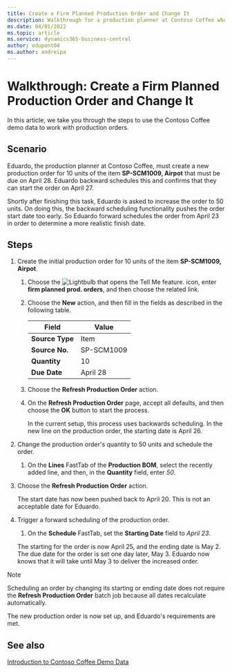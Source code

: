 ```yaml
---
title: Create a Firm Planned Production Order and Change It
description: Walkthrough for a production planner at Contoso Coffee who wants to create a firm planned production order and then modify it.
ms.date: 04/01/2022
ms.topic: article
ms.service: dynamics365-business-central
author: edupont04
ms.author: andreipa
---
```


# Walkthrough: Create a Firm Planned Production Order and Change It

In this article, we take you through the steps to use the Contoso Coffee demo data to work with production orders.  

## Scenario

Eduardo, the production planner at Contoso Coffee, must create a new production order for 10 units of the item **SP-SCM1009, Airpot** that must be due on April 28. Eduardo backward schedules this and confirms that they can start the order on April 27.  

Shortly after finishing this task, Eduardo is asked to increase the order to 50 units. On doing this, the backward scheduling functionality pushes the order start date too early. So Eduardo forward schedules the order from April 23 in order to determine a more realistic finish date.  

## Steps

1. Create the initial production order for 10 units of the item **SP-SCM1009, Airpot**.

    1. Choose the ![Lightbulb that opens the Tell Me feature.](../../media/ui-search/search_small.png "Tell me what you want to do") icon, enter **firm planned prod. orders**, and then choose the related link.  

    2. Choose the **New** action, and then fill in the fields as described in the following table.  

        |Field  |Value  |
        |---------|---------|
        |**Source Type** |Item|
        |**Source No.** |SP-SCM1009|
        |**Quantity** |10|
        |**Due Date**|April 28  |

    3. Choose the **Refresh Production Order** action.  

    4. On the **Refresh Production Order** page, accept all defaults, and then choose the **OK** button to start the process.  

        In the current setup, this process uses backwards scheduling. In the new line on the production order, the starting date is April 26.  

2. Change the production order's quantity to 50 units and schedule the order.  

    1. On the **Lines** FastTab of the **Production BOM**, select the recently added line, and then, in the **Quantity** field, enter *50*.  

3. Choose the **Refresh Production Order** action.  

    The start date has now been pushed back to April 20. This is not an acceptable date for Eduardo.

4. Trigger a forward scheduling of the production order.

    1. On the **Schedule** FastTab, set the **Starting Date** field to *April 23*.

    The starting for the order is now April 25, and the ending date is May 2. The due date for the order is set one day later, May 3. Eduardo now knows that it will take until May 3 to deliver the increased order.

> [!NOTE]
> Scheduling an order by changing its starting or ending date does not require the **Refresh Production Order** batch job because all dates recalculate automatically.

The new production order is now set up, and Eduardo's requirements are met.  

## See also

[Introduction to Contoso Coffee Demo Data](../contoso-coffee-intro.md)  
